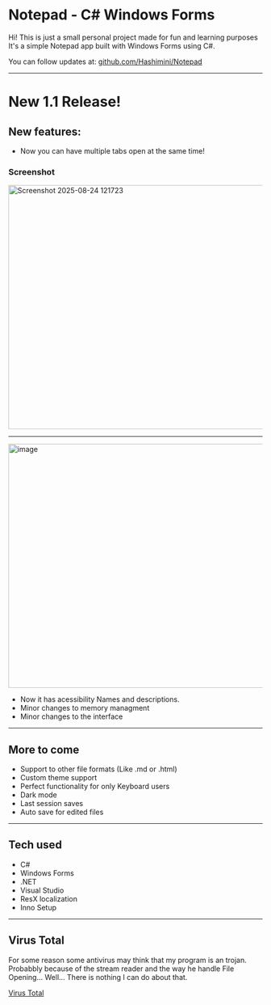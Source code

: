 ﻿# Notepad - C# Windows Forms

Hi! This is just a small personal project made for fun and learning purposes
It's a simple Notepad app built with Windows Forms using C#.

You can follow updates at: [github.com/Hashimini/Notepad](https://github.com/Hashimini/Notepad)

---

# New 1.1 Release!

## New features:

- Now you can have multiple tabs open at the same time!

### Screenshot

<img width="740" height="483" alt="Screenshot 2025-08-24 121723" src="https://github.com/user-attachments/assets/2afce9db-da9e-4332-98b0-baee22d2d5d8" />

---

<img width="740" height="483" alt="image" src="https://github.com/user-attachments/assets/2339231a-d2f1-47a4-a7f0-a0e35ce0eb7c" />

- Now it has acessibility Names and descriptions.
- Minor changes to memory managment
- Minor changes to the interface

---

## More to come

- Support to other file formats (Like .md or .html)
- Custom theme support
- Perfect functionality for only Keyboard users
- Dark mode
- Last session saves
- Auto save for edited files

---

## Tech used

- C#
- Windows Forms
- .NET
- Visual Studio
- ResX localization
- Inno Setup

---

## Virus Total

For some reason some antivirus may think that my program is an trojan. Probabbly because of the stream reader and the way he handle File Opening... Well... There is nothing I can do about that.

[Virus Total](https://www.virustotal.com/gui/file/2558b40cc55754de2de442c96709de81cc78b1d2b393d821317da97314f464cc/detection)
